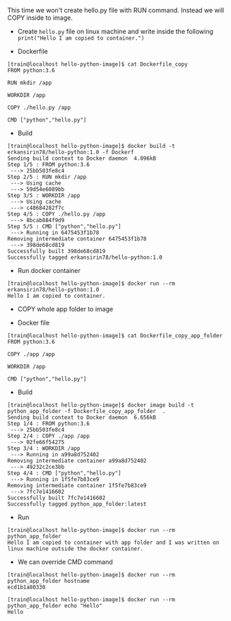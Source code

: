 This time we won't create hello.py file with RUN command. Instead we will COPY inside to image.  
- Create `hello.py` file on linux machine  and write inside the following 
`print("Hello I am copied to container.")`  

- Dockerfile
```
[train@localhost hello-python-image]$ cat Dockerfile_copy
FROM python:3.6

RUN mkdir /app

WORKDIR /app

COPY ./hello.py /app

CMD ["python","hello.py"]
```

- Build
```
[train@localhost hello-python-image]$ docker build -t erkansirin78/hello-python:1.0 -f Dockerf
Sending build context to Docker daemon  4.096kB
Step 1/5 : FROM python:3.6
 ---> 25bb503fe8c4
Step 2/5 : RUN mkdir /app
 ---> Using cache
 ---> 59d54e6089bb
Step 3/5 : WORKDIR /app
 ---> Using cache
 ---> c48684282f7c
Step 4/5 : COPY ./hello.py /app
 ---> 8bcab884f9d9
Step 5/5 : CMD ["python","hello.py"]
 ---> Running in 6475453f1b78
Removing intermediate container 6475453f1b78
 ---> 398de68cd819
Successfully built 398de68cd819
Successfully tagged erkansirin78/hello-python:1.0
```

- Run docker container
```
[train@localhost hello-python-image]$ docker run --rm erkansirin78/hello-python:1.0
Hello I am copied to container.
```

- COPY whole app folder to image  

- Docker file
```
[train@localhost hello-python-image]$ cat Dockerfile_copy_app_folder
FROM python:3.6

COPY ./app /app

WORKDIR /app

CMD ["python","hello.py"]
```
- Build
```
[train@localhost hello-python-image]$ docker image build -t python_app_folder -f Dockerfile_copy_app_folder  .
Sending build context to Docker daemon  6.656kB
Step 1/4 : FROM python:3.6
 ---> 25bb503fe8c4
Step 2/4 : COPY ./app /app
 ---> 02fe66f54275
Step 3/4 : WORKDIR /app
 ---> Running in a99a8d752402
Removing intermediate container a99a8d752402
 ---> 49232c2ce3bb
Step 4/4 : CMD ["python","hello.py"]
 ---> Running in 1f5fe7b83ce9
Removing intermediate container 1f5fe7b83ce9
 ---> 7fc7e1416602
Successfully built 7fc7e1416602
Successfully tagged python_app_folder:latest
```

- Run
```
[train@localhost hello-python-image]$ docker run --rm python_app_folder
Hello I am copied to container with app folder and I was written on linux machine outside the docker container.
```

- We can override CMD command
```
[train@localhost hello-python-image]$ docker run --rm python_app_folder hostname                            
ecd1b1a80330

[train@localhost hello-python-image]$ docker run --rm python_app_folder echo "Hello"
Hello
```
